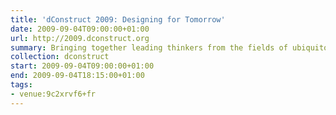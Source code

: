 ```yaml
---
title: 'dConstruct 2009: Designing for Tomorrow'
date: 2009-09-04T09:00:00+01:00
url: http://2009.dconstruct.org
summary: Bringing together leading thinkers from the fields of ubiquitous computing, interface design, gaming and mobile to explore the challenges of designing for tomorrow.
collection: dconstruct
start: 2009-09-04T09:00:00+01:00
end: 2009-09-04T18:15:00+01:00
tags:
- venue:9c2xrvf6+fr
---
```

